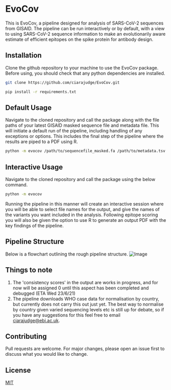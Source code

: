 # EvoCov
This is EvoCov, a pipeline designed for analysis of SARS-CoV-2 sequences from GISAID. The pipeline can be run interactively or by default, with a view to using SARS-CoV-2 sequence information to make an evolutionarily aware estimate of efficient epitopes on the spike protein for antibody design.

## Installation
Clone the github repository to your machine to use the EvoCov package. Before using, you should check that any python dependencies are installed.

```bash
git clone https://github.com/ciarajudge/EvoCov.git
```

```bash
pip install -r requirements.txt
```


## Default Usage
Navigate to the cloned repository and call the package along with the file paths of your latest GISAID masked sequence file and metadata file. This will initiate a default run of the pipeline, including handling of any exceptions or options. This includes the final step of the pipeline where the results are piped to a PDF using R.

```bash
python -m evocov /path/to/sequencefile_masked.fa /path/to/metadata.tsv
```

## Interactive Usage
Navigate to the cloned repository and call the package using the below command.

```bash
python -m evocov
```

Running the pipeline in this manner will create an interactive session where you will be able to select file names for the output, and give the names of the variants you want included in the analysis. Following epitope scoring you will also be given the option to use R to generate an output PDF with the key findings of the pipeline.

## Pipeline Structure
Below is a flowchart outlining the rough pipeline structure.
![Image](pipelineflowchart.jpeg)

## Things to note
1. The 'consistency scores' in the output are works in progress, and for now will be assigned 0 until this aspect has been completed and debugged (ETA Wed 23/6/21)
2. The pipeline downloads WHO case data for normalisation by country, but currently does not carry this out just yet. The best way to normalise by country given varied sequencing levels etc is still up for debate, so if you have any suggestions for this feel free to email ciarajudge@ebi.ac.uk.

## Contributing
Pull requests are welcome. For major changes, please open an issue first to discuss what you would like to change.

## License
[MIT](https://choosealicense.com/licenses/mit/)

